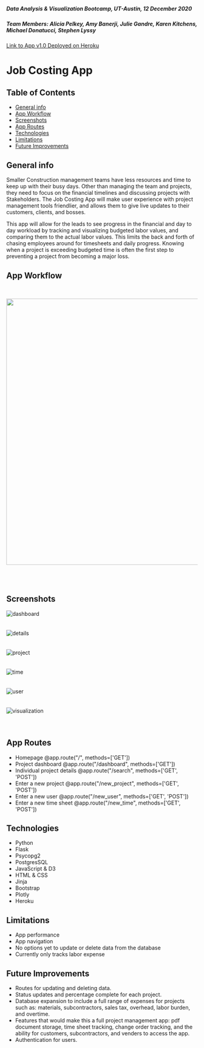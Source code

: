 ##### Data Analysis & Visualization Bootcamp, UT-Austin, 12 December 2020
##### Team Members: Alicia Pelkey, Amy Banerji, Julie Gandre, Karen Kitchens, Michael Donatucci, Stephen Lyssy

<a href="https://project-2-jobcosting.herokuapp.com/">Link to App v1.0 Deployed on Heroku</a>

# Job Costing App

## Table of Contents
* [General info](#general-info)
* [App Workflow](#app-workflow)
* [Screenshots](#screenshots)
* [App Routes](#app-routes)
* [Technologies](#technologies)
* [Limitations](#limitations)
* [Future Improvements](#future-improvements)

## General info
Smaller Construction management teams have less resources and time to keep up with their busy days. Other than managing the team and projects, they need to focus on the financial timelines and discussing projects with Stakeholders. The Job Costing App will make user experience with project management tools friendlier, and allows them to give live updates to their customers, clients, and bosses.

This app will allow for the leads to see progress in the financial and day to day workload by tracking and visualizing budgeted labor values, and comparing them to the actual labor values. This limits the back and forth of chasing employees around for timesheets and daily progress. Knowing when a project is exceeding budgeted time is often the first step to preventing a project from becoming a major loss.

## App Workflow
<br>
<p align="center">
    <img src=images/app_workflow.jpg width="700" />
</p>   

<br><br>

## Screenshots
![dashboard](images/dashboard.png) 
<br><br><br>
![details](images/project_details.png)
<br><br><br>
![project](images/new_project.png)
<br><br><br>
![time](images/enter_time.png)
<br><br><br>
![user](images/new_user.png)
<br><br><br>
![visualization](images/visualization.png)
<br><br><br>

## App Routes
* Homepage
    @app.route("/", methods=['GET'])
* Project dashboard
    @app.route("/dashboard", methods=['GET'])
* Individual project details
    @app.route("/search", methods=['GET', 'POST'])
* Enter a new project
    @app.route("/new_project", methods=['GET', 'POST'])
* Enter a new user
    @app.route("/new_user", methods=['GET', 'POST'])
* Enter a new time sheet
    @app.route("/new_time", methods=['GET', 'POST'])    

## Technologies
* Python 
* Flask
* Psycopg2
* PostgresSQL
* JavaScript & D3
* HTML & CSS
* Jinja
* Bootstrap
* Plotly
* Heroku

## Limitations
* App performance
* App navigation
* No options yet to update or delete data from the database
* Currently only tracks labor expense

## Future Improvements
* Routes for updating and deleting data.
* Status updates and percentage complete for each project.
* Database expansion to include a full range of expenses for projects such as: materials, subcontractors, sales tax, overhead, labor burden, and overtime.
* Features that would make this a full project management app: pdf document storage, time sheet tracking, change order tracking, and the ability for customers, subcontractors, and venders to access the app.
* Authentication for users.
